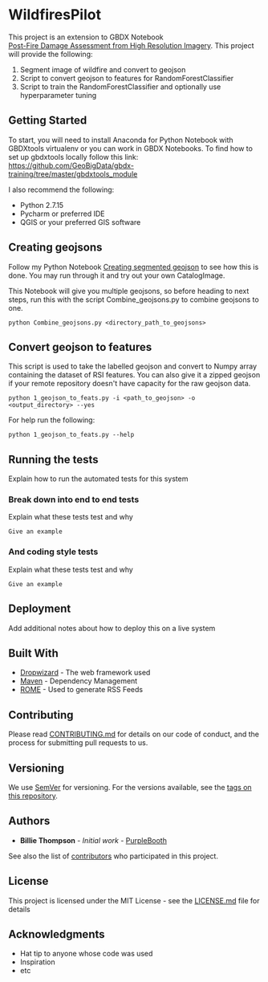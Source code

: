 # WildfiresPilot

This project is an extension to GBDX Notebook 	
[Post-Fire Damage Assessment from High Resolution Imagery](https://notebooks.geobigdata.io/hub/tutorials/5b47cfb82486966ea89b75fd?tab=code). This project will provide the following:
1. Segment image of wildfire and convert to geojson
2. Script to convert geojson to features for RandomForestClassifier
3. Script to train the RandomForestClassifier and optionally use hyperparameter tuning

## Getting Started

To start, you will need to install Anaconda for Python Notebook with GBDXtools virtualenv or you can work in GBDX Notebooks. To find how to set up gbdxtools locally follow this link: https://github.com/GeoBigData/gbdx-training/tree/master/gbdxtools_module

I also recommend the following:
* Python 2.7.15
* Pycharm or preferred IDE
* QGIS or your preferred GIS software

## Creating geojsons
Follow my Python Notebook [Creating segmented geojson](https://github.com/aalten77/WildfiresPilot/blob/master/Creating%20segmented%20geojson.ipynb) to see how this is done. You may run through it and try out your own CatalogImage.

This Notebook will give you multiple geojsons, so before heading to next steps, run this with the script Combine_geojsons.py to combine geojsons to one.
```
python Combine_geojsons.py <directory_path_to_geojsons>
```

## Convert geojson to features
This script is used to take the labelled geojson and convert to Numpy array containing the dataset of RSI features. You can also give it a zipped geojson if your remote repository doesn't have capacity for the raw geojson data. 
```
python 1_geojson_to_feats.py -i <path_to_geojson> -o <output_directory> --yes
```

For help run the following:
```
python 1_geojson_to_feats.py --help
```

## Running the tests

Explain how to run the automated tests for this system

### Break down into end to end tests

Explain what these tests test and why

```
Give an example
```

### And coding style tests

Explain what these tests test and why

```
Give an example
```

## Deployment

Add additional notes about how to deploy this on a live system

## Built With

* [Dropwizard](http://www.dropwizard.io/1.0.2/docs/) - The web framework used
* [Maven](https://maven.apache.org/) - Dependency Management
* [ROME](https://rometools.github.io/rome/) - Used to generate RSS Feeds

## Contributing

Please read [CONTRIBUTING.md](https://gist.github.com/PurpleBooth/b24679402957c63ec426) for details on our code of conduct, and the process for submitting pull requests to us.

## Versioning

We use [SemVer](http://semver.org/) for versioning. For the versions available, see the [tags on this repository](https://github.com/your/project/tags). 

## Authors

* **Billie Thompson** - *Initial work* - [PurpleBooth](https://github.com/PurpleBooth)

See also the list of [contributors](https://github.com/your/project/contributors) who participated in this project.

## License

This project is licensed under the MIT License - see the [LICENSE.md](LICENSE.md) file for details

## Acknowledgments

* Hat tip to anyone whose code was used
* Inspiration
* etc
